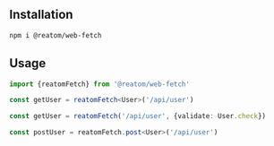## Installation

```sh
npm i @reatom/web-fetch
```

## Usage

```ts
import {reatomFetch} from '@reatom/web-fetch'

const getUser = reatomFetch<User>('/api/user')

const getUser = reatomFetch('/api/user', {validate: User.check})

const postUser = reatomFetch.post<User>('/api/user')
```
